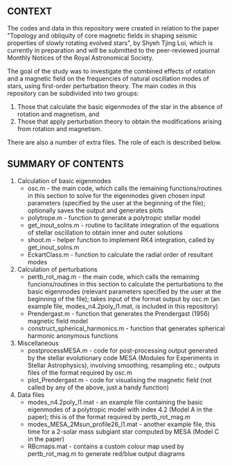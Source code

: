 CONTEXT
--------------------
The codes and data in this repository were created in relation to the paper "Topology and obliquity of core magnetic fields in shaping seismic properties of slowly rotating evolved stars", by Shyeh Tjing Loi, which is currently in preparation and will be submitted to the peer-reviewed journal Monthly Notices of the Royal Astronomical Society.

The goal of the study was to investigate the combined effects of rotation and a magnetic field on the frequencies of natural oscillation modes of stars, using first-order perturbation theory. The main codes in this repository can be subdivided into two groups:
1. Those that calculate the basic eigenmodes of the star in the absence of rotation and magnetism, and
2. Those that apply perturbation theory to obtain the modifications arising from rotation and magnetism.

There are also a number of extra files. The role of each is described below.

SUMMARY OF CONTENTS
--------------------
1. Calculation of basic eigenmodes
    * osc.m - the main code, which calls the remaining functions/routines in this section to solve for the eigenmodes given chosen input parameters (specified by the user at the beginning of the file); optionally saves the output and generates plots
    * polytrope.m - function to generate a polytropic stellar model
    * get_inout_solns.m - routine to facilitate integration of the equations of stellar oscillation to obtain inner and outer solutions
    * shoot.m - helper function to implement RK4 integration, called by get_inout_solns.m
    * EckartClass.m - function to calculate the radial order of resultant modes
2. Calculation of perturbations 
    * pertb_rot_mag.m - the main code, which calls the remaining funcions/routines in this section to calculate the perturbations to the basic eigenmodes (relevant parameters specified by the user at the beginning of the file); takes input of the format output by osc.m (an example file, modes_n4.2poly_l1.mat, is included in this repository)
    * Prendergast.m - function that generates the Prendergast (1956) magnetic field model
    * construct_spherical_harmonics.m - function that generates spherical harmonic anonymous functions
3. Miscellaneous
    * postprocessMESA.m - code for post-processing output generated by the stellar evolutionary code MESA (Modules for Experiments in Stellar Astrophysics), involving smoothing, resampling etc.; outputs files of the format required by osc.m
    * plot_Prendergast.m - code for visualising the magnetic field (not called by any of the above, just a handy function)
4. Data files
    * modes_n4.2poly_l1.mat - an example file containing the basic eigenmodes of a polytropic model with index 4.2 (Model A in the paper); this is of the format required by pertb_rot_mag.m
    * modes_MESA_2Msun_profile26_l1.mat - another example file, this time for a 2-solar mass subgiant star computed by MESA (Model C in the paper)
    * RBcmaps.mat - contains a custom colour map used by pertb_rot_mag.m to generate red/blue output diagrams
